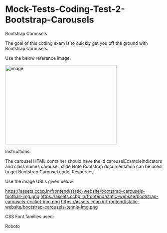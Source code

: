 # Mock-Tests-Coding-Test-2-Bootstrap-Carousels

Bootstrap Carousels

The goal of this coding exam is to quickly get you off the ground with Bootstrap Carousels.

Use the below reference image.

<img width="357" height="255" alt="image" src="https://github.com/user-attachments/assets/76b2dcbf-03cd-4507-9fa0-8879a93a63b1" />


Instructions:

The carousel HTML container should have the id carouselExampleIndicators and class names carousel, slide
Note
Bootstrap documentation can be used to get Bootstrap Carousel code.
Resources

Use the image URLs given below.

https://assets.ccbp.in/frontend/static-website/bootstrap-carousels-football-img.png
https://assets.ccbp.in/frontend/static-website/bootstrap-carousels-cricket-img.png
https://assets.ccbp.in/frontend/static-website/bootstrap-carousels-tennis-img.png

CSS Font families used:

Roboto
